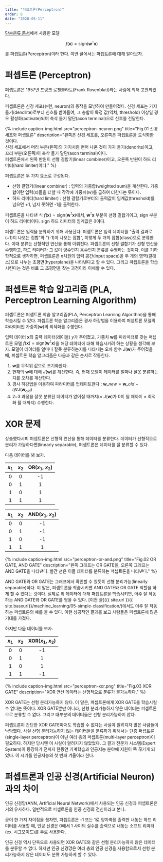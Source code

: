 ```yaml
---
title: "퍼셉트론(Perceptron)"
order: 8
date: "2020-05-11"
---
```


[단순분류 문서](/machine_learning/07-simple-classification)에서 사용한 모델



$$f(\boldsymbol{x}) = \mathrm{sign}(\boldsymbol{w}^\intercal \boldsymbol{x})$$



를 퍼셉트론(Perceptron)이라 한다. 이번 글에서는 퍼셉트론에 대해 알아보자.

# 퍼셉트론 (Perceptron)

퍼셉트론은 1957년 프랑크 로젠블라트(Frank Rosenblatt)라는 사람에 의해 고안되었다.

퍼셉트론은 신경 세포(뉴런, neuron)의 동작을 모방하여 만들어졌다. 신경 세포는 가지 돌기(dendrite)로부터 신호를 받아들여, 그 총합이 특정 값(역치, threshold) 이상일 경우 활성화(activate)되어 축삭 돌기 말단(axon terminal)으로 신호를 전달한다.

{% include caption-img.html src="perceptron-neuron.png" title="Fig.01 신경 세포와 퍼셉트론" description="왼쪽은 신경 세포를, 오른쪽은 퍼셉트론을 도식화한 것이다.<br/>신경 세포에서 머리 부분(왼쪽)의 가지처럼 뻗어 나온 것이 가지 돌기(dendrite)이고, 꼬리 부분(오른쪽)이 축삭 돌기 말단(axon terminal)이다.<br/>퍼셉트론에서 왼쪽 반원이 선형 결합기(linear combiner)이고, 오른쪽 반원이 하드 리미터(hard limiter)이다." %}

퍼셉트론은 두 가지 요소로 구성된다.

- 선형 결합기(linear combiner) : 입력의 가중합(weighted sum)을 계산한다. 가중합이란 입력($x$)들을 더할 때 각각에 가중치($w$)를 곱하여 더한다는 뜻이다.
- 하드 리미터(hard limiter) : 선형 결합기로부터의 출력값이 임계값(threshold)를 넘으면 +1, 넘지 못하면 -1을 출력한다.

퍼셉트론을 나타낸 식 $f(\boldsymbol{x}) = \mathrm{sign}(\boldsymbol{w}^\intercal \boldsymbol{x})$에서, $\boldsymbol{w}^\intercal \boldsymbol{x}$ 부분이 선형 결합기이고, $\mathrm{sign}$ 부분이 하드 리미터이다. $\mathrm{sign}$ 하드 리미터의 임계값은 0이다.

퍼셉트론은 입력을 분류하기 위해 사용된다. 퍼셉트론은 입력 데이터를 "출력 결과로 (+1)이 나오는 집합"와 "(-1)이 나오는 집합", 이렇게 두 개의 집합(class)으로 분류한다. 이때 분류는 선형적인 연산을 통해 이뤄진다. 퍼셉트론의 선형 결합기가 선형 연산을 수행하고, 하드 리미터가 그 값이 양수인지 음수인지 분류를 수행하는 것이다. 이를 기하학적으로 생각하면, 퍼셉트론은 $n$차원의 입력 공간(input space)을 두 개의 영역(클래스)으로 나누는 초평면(hyperplane)을 나타낸다고 할 수 있다. 그리고 퍼셉트론을 학습시킨다는 것은 바로 그 초평면을 찾는 과정이라 이해할 수 있다.

# 퍼셉트론 학습 알고리즘 (PLA, Perceptron Learning Algorithm)

퍼셉트론은 퍼셉트론 학습 알고리즘(PLA, Perceptron Learning Algorithm)을 통해 학습시킬 수 있다. 퍼셉트론 학습 알고리즘은 경사 하강법을 이용하여 퍼셉트론 모델의 파라미터인 가중치($\boldsymbol{w})$의 최적화를 수행한다.

입력 데이터 $\boldsymbol{x}$와 출력 데이터(레이블) $y$가 주어졌고, 가중치 $\boldsymbol{w}$를 파라미터로 갖는 퍼셉트론 모델 $f(\boldsymbol{x}) = \mathrm{sign}(\boldsymbol{w}^\intercal \boldsymbol{x})$을 해당 데이터에 대해 학습시키려 하는 상황을 생각해 보자. 모델이 데이터를 얼마나 잘못 분류하는지를 나타내는 오차 함수 $J(\boldsymbol{w})$가 주어졌을 때, 퍼셉트론 학습 알고리즘은 다음과 같은 순서로 작동한다.

1. $\boldsymbol{w}$를 무작위 값으로 초기화한다.
2. 현재의 $\boldsymbol{w}$에 대해 $J(\boldsymbol{w})$를 계산한다. 즉, 현재 모델이 데이터를 얼마나 잘못 분류하는지를 오차를 계산한다.
3. 경사 하강법을 이용하여 파라미터를 업데이트한다 : $\boldsymbol{w}\_{new} = \boldsymbol{w}\_{old} - \eta \nabla J(\boldsymbol{w}_{old})$
4. 2~3 과정을 잘못 분류된 데이터가 없어질 때까지(= $J(\boldsymbol{w})$가 0이 될 때까지 = 최적화 될 때까지) 수행한다.

# XOR 문제

상술했다시피 퍼셉트론은 선형적 연산을 통해 데이터를 분류한다. 데이터가 선형적으로 분리가 가능하다면(linearly separable), 퍼셉트론은 데이터를 잘 분류할 수 있다.

다음 데이터를 봐 보자.

<div class="table-wrapper" markdown="block">

| $x_1$ | $x_2$ | OR($x_1$, $x_2$) |
| :---: | :---: | :--------------: |
|   0   |   0   |        -1        |
|   0   |   1   |        1         |
|   1   |   0   |        1         |
|   1   |   1   |        1         |

</div>

<div class="table-wrapper" markdown="block">

| $x_1$ | $x_2$ | AND($x_1$, $x_2$) |
| :---: | :---: | :---------------: |
|   0   |   0   |        -1         |
|   0   |   1   |        -1         |
|   1   |   0   |        -1         |
|   1   |   1   |         1         |

</div>

{% include caption-img.html src="perceptron-or-and.png" title="Fig.02 OR GATE, AND GATE" description="왼쪽 그래프는 OR GATE을, 오른쪽 그래프는 AND GATE을 나타낸다. 빨간 선은 이들 데이터를 분류하는 퍼셉트론을 나타낸다." %}

AND GATE와 OR GATE는 그래프에서 확인할 수 있듯이 선형 분리가능(linearly separable)하다. 이 말은, 퍼셉트론을 학습시키면 AND GATE와 OR GATE 역할을 하게 할 수 있다는 것이다. 실제로 위 데이터에 대해 퍼셉트론을 학습시키면, 아주 잘 작동하는 AND GATE와 OR GATE를 얻을 수 있다. [이전 글]({{ site.url }}{{ site.baseurl}}/machine_learning/05-simple-classification/)에서도 아주 잘 작동하는 퍼셉트론의 예를 볼 수 있다. 이런 성공적인 결과를 보고 사람들은 퍼셉트론에 많은 기대를 가졌다.

하지만 다음 데이터를 보자.

<div class="table-wrapper" markdown="block">

| $x_1$ | $x_2$ | XOR($x_1$, $x_2$) |
| :---: | :---: | :---------------: |
|   0   |   0   |        -1         |
|   0   |   1   |         1         |
|   1   |   0   |         1         |
|   1   |   1   |        -1         |

</div>

{% include caption-img.html src="perceptron-xor.png" title="Fig.03 XOR GATE" description="XOR 연산 데이터는 선형적으로 분류가 불가능하다." %}

XOR GATE는 선형 분리가능하지 않다. 이 말은, 퍼셉트론에게 XOR GATE를 학습시킬 수 없다는 뜻이다. XOR GATE뿐만 아니라, 선형 분리가능하지 않은 데이터는 퍼셉트론으로 분류할 수 없다. 그리고 대부분의 데이터들은 선형 분리가능하지 않다.

퍼셉트론이 간단한 XOR GATE마저도 학습할 수 없다는 사실이 알려지자 많은 사람들이 낙담했다. 사실 선형 분리가능하지 않는 데이터들을 분류하기 위해서는 단층 퍼셉트론(single-layer perceptron)이 아닌 여러 층의 퍼셉트론(multi-layer perceptron)이 필요하다. 하지만 당시엔 이 사실이 알려지지 않았었다. 그 결과 전문가 시스템(Expert System)이 등장하기 전까지 한동안 기계학습과 인공지능 분야에 지원이 뚝 끊기게 되었다. 이 시기를 인공지능의 첫 번째 겨울이라 한다.


# 퍼셉트론과 인공 신경(Artificial Neuron)과의 차이

인공 신경망(ANN, Artificial Neural Network)에서 사용되는 인공 신경과 퍼셉트론은 거의 유사하다. 일반적으로 퍼셉트론을 인공 신경의 전신이라고 본다.

굳이 한 가지 차이점을 꼽자면, 퍼셉트론은 -1 또는 1로 양자화된 출력만 내놓는 하드 리미터를 사용할 때, 인공 신경은 0에서 1 사이의 실수를 출력으로 내놓는 소프트 리미터(ex. 시그모이드)를 주로 사용한다.

인공 신경 역시 단독으로 사용되면 XOR GATE와 같은 선형 분리가능하지 않은 데이터를 분류할 수 없다. 하지만 인공 신경망은 여러 층의 인공 신경을 사용함으로서 선형 분리가능하지 않은 데이터도 분류 가능하게 할 수 있다.